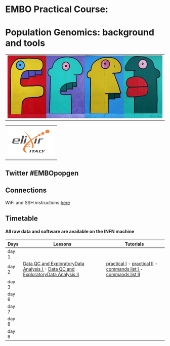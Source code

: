# EMBO Practical Course:

# Population Genomics: background and tools

<table style="width:100%">
   <tr>
     <td><img src="./img/embo2017.png" alt="yay" height="200" width="700"></td>
     <tr/>
</table>

<table style="width:100%">
 <tr>
   <td><img src="./img/elixir_ita_logo.png" alt="yay" height="100" width="150"></td>
   <tr/>

</table>

## Twitter #EMBOpopgen

## Connections
WiFi and SSH instructions [here](WiFi-SSHinstruction.md)

## Timetable

#### All raw data and software are available on the INFN machine

Days |Lessons  | Tutorials |
------------ | ------------- | ------------- |
day 1 |||
day 2 |[Data QC and ExploratoryData Analysis I ](day2/olivier/morning_session_course.pdf)  - [Data QC and ExploratoryData Analysis II ](day2/olivier/afternoon_session_course.pdf)|[practical I](day2/olivier/morning_session_practical.md) -  [practical II](day2/olivier/afternoon_session_practical.md) -  [commands list I ](day2/olivier/morning_session_practical.sh)  -   [commands list II](day2/olivier/afternoon_session_practical.sh) |
day 3 |||
day 6 |||
day 7 |||
day 8 |||
day 9 |||

